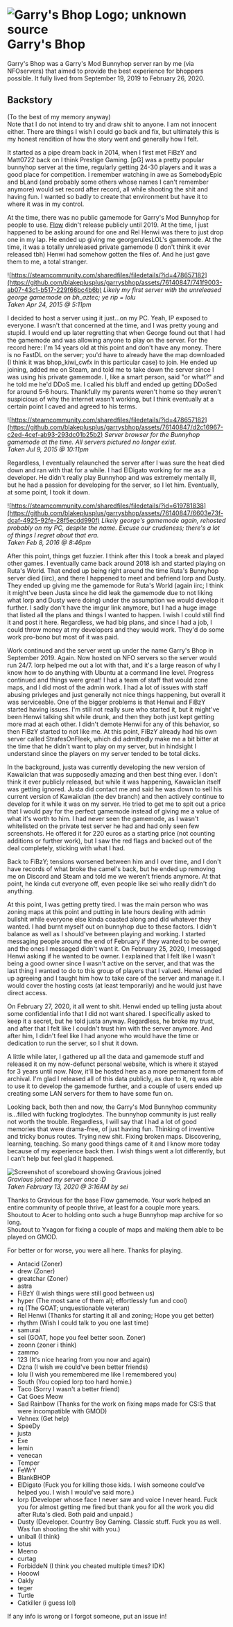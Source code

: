 # ![Garry's Bhop Logo; unknown source](https://github.com/blakeplusplus/garrysbhop/assets/76140847/1c649fa6-0f6c-4cba-8374-dbf7db080ef8) Garry's Bhop

Garry's Bhop was a Garry's Mod Bunnyhop server ran by me (via NFOservers) that aimed to provide the best experience for bhoppers possible. It fully lived from September 19, 2019 to February 26, 2020.

## Backstory
(To the best of my memory anyway) \
Note that I do not intend to try and draw shit to anyone. I am not innocent either. There are things I wish I could go back and fix, but ultimately this is my honest rendition of how the story went and generally how I felt.

It started as a pipe dream back in 2014, when I first met FiBzY and Matt0722 back on I think Prestige Gaming. \[pG\] was a pretty popular bunnyhop server at the time, regularly getting 24-30 players and it was a good place for competition. I remember watching in awe as SomebodyEpic and bLand (and probably some others whose names I can't remember anymore) would set record after record, all while shooting the shit and having fun. I wanted so badly to create that environment but have it to where it was in my control.

At the time, there was no public gamemode for Garry's Mod Bunnyhop for people to use. [Flow](https://github.com/GMSpeedruns/GM-BunnyHop) didn't release publicly until 2019. At the time, I just happened to be asking around for one and Rel Henwi was there to just drop one in my lap. He ended up giving me georgerulesLOL's gamemode. At the time, it was a totally unreleased private gamemode (I don't think it ever released tbh) Henwi had somehow gotten the files of. And he just gave them to me, a total stranger.

![https://steamcommunity.com/sharedfiles/filedetails/?id=478657182](https://github.com/blakeplusplus/garrysbhop/assets/76140847/741f9003-ab07-43c1-b517-229f66bc4b6b)
_Likely my first server with the unreleased george gamemode on bh_aztec; ye rip = lolu_ \
_Taken Apr 24, 2015 @ 5:11pm_

I decided to host a server using it just...on my PC. Yeah, IP exposed to everyone. I wasn't that concerned at the time, and I was pretty young and stupid. I would end up later regretting that when George found out that I had the gamemode and was allowing anyone to play on the server. For the record here: I'm 14 years old at this point and don't have any money. There is no FastDL on the server; you'd have to already have the map downloaded (I think it was bhop_kiwi_cwfx in this particular case) to join. He ended up joining, added me on Steam, and told me to take down the server since I was using his private gamemode. I, like a smart person, said "or what?" and he told me he'd DDoS me. I called his bluff and ended up getting DDoSed for around 5-6 hours. Thankfully my parents weren't home so they weren't suspicious of why the internet wasn't working, but I think eventually at a certain point I caved and agreed to his terms. 

![https://steamcommunity.com/sharedfiles/filedetails/?id=478657182](https://github.com/blakeplusplus/garrysbhop/assets/76140847/d2c16967-c2ed-4cef-ab93-293dc01b25b2)
_Server browser for the Bunnyhop gamemode at the time. All servers pictured no longer exist._ \
_Taken Jul 9, 2015 @ 10:11pm_

Regardless, I eventually relaunched the server after I was sure the heat died down and ran with that for a while. I had ElDigato working for me as a developer. He didn't really play Bunnyhop and was extremely mentally ill, but he had a passion for developing for the server, so I let him. Eventually, at some point, I took it down.

![https://steamcommunity.com/sharedfiles/filedetails/?id=619781838](https://github.com/blakeplusplus/garrysbhop/assets/76140847/6603e73f-dcaf-4925-92fe-28f5ecdd990f)
_Likely george's gamemode again, rehosted probably on my PC, despite the name. Excuse our crudeness; there's a lot of things I regret about that era._\
_Taken Feb 8, 2016 @ 8:46pm_

After this point, things get fuzzier. I think after this I took a break and played other games. I eventually came back around 2018 ish and started playing on Ruta's World. That ended up being right around the time Ruta's Bunnyhop server died (iirc), and there I happened to meet and befriend lorp and Dusty. They ended up giving me the gamemode for Ruta's World (again iirc; I think it might've been Justa since he did leak the gamemode due to not liking what lorp and Dusty were doing) under the assumption we would develop it further. I sadly don't have the imgur link anymore, but I had a huge image that listed all the plans and things I wanted to happen. I wish I could still find it and post it here. Regardless, we had big plans, and since I had a job, I could throw money at my developers and they would work. They'd do some work pro-bono but most of it was paid.

Work continued and the server went up under the name Garry's Bhop in September 2019. Again. Now hosted on NFO servers so the server would run 24/7. lorp helped me out a lot with that, and it's a large reason of why I know how to do anything with Ubuntu at a command line level. Progress continued and things were great! I had a team of staff that would zone maps, and I did most of the admin work. I had a lot of issues with staff abusing privleges and just generally not nice things happening, but overall it was serviceable. One of the bigger problems is that Henwi and FiBzY started having issues. I'm still not really sure who started it, but it might've been Henwi talking shit while drunk, and then they both just kept getting more mad at each other. I didn't demote Henwi for any of this behavior, so then FiBzY started to not like me. At this point, FiBzY already had his own server called StrafesOnFleek, which did admittedly make me a bit bitter at the time that he didn't want to play on my server, but in hindsight I understand since the players on my server tended to be total dicks.

In the background, justa was currently developing the new version of Kawaiiclan that was supposedly amazing and then best thing ever. I don't think it ever publicly released, but while it was happening, Kawaiiclan itself was getting ignored. Justa did contact me and said he was down to sell his current version of Kawaiiclan (the dev branch) and then actively continue to develop for it while it was on my server. He tried to get me to spit out a price that I would pay for the perfect gamemode instead of giving me a value of what it's worth to him. I had never seen the gamemode, as I wasn't whitelisted on the private test server he had and had only seen few screenshots. He offered it for 220 euros as a starting price (not counting additions or further work), but I saw the red flags and backed out of the deal completely, sticking with what I had.

Back to FiBzY; tensions worsened between him and I over time, and I don't have records of what broke the camel's back, but he ended up removing me on Discord and Steam and told me we weren't friends anymore. At that point, he kinda cut everyone off, even people like sei who really didn't do anything.

At this point, I was getting pretty tired. I was the main person who was zoning maps at this point and putting in late hours dealing with admin bullshit while everyone else kinda coasted along and did whatever they wanted. I had burnt myself out on bunnyhop due to these factors. I didn't balance as well as I should've between playing and working. I started messaging people around the end of February if they wanted to be owner, and the ones I messaged didn't want it. On February 25, 2020, I messaged Henwi asking if he wanted to be owner. I explained that I felt like I wasn't being a good owner since I wasn't active on the server, and that was the last thing I wanted to do to this group of players that I valued. Henwi ended up agreeing and I taught him how to take care of the server and manage it. I would cover the hosting costs (at least temporarily) and he would just have direct access.

On February 27, 2020, it all went to shit. Henwi ended up telling justa about some confidential info that I did not want shared. I specifically asked to keep it a secret, but he told justa anyway. Regardless, he broke my trust, and after that I felt like I couldn't trust him with the server anymore. And after him, I didn't feel like I had anyone who would have the time or dedication to run the server, so I shut it down.

A little while later, I gathered up all the data and gamemode stuff and released it on my now-defunct personal website, which is where it stayed for 3 years until now. Now, it'll be hosted here as a more permanent form of archival. I'm glad I released all of this data publicly, as due to it, rq was able to use it to develop the gamemode further, and a couple of users ended up creating some LAN servers for them to have some fun on.

Looking back, both then and now, the Garry's Mod Bunnyhop community is...filled with fucking troglodytes. The bunnyhop community is just really not worth the trouble. Regardless, I will say that I had a lot of good memories that were drama-free, of just having fun. Thinking of inventive and tricky bonus routes. Trying new shit. Fixing broken maps. Discovering, learning, teaching. So many good things came of it and I know more today because of my experience back then. I wish things went a lot differently, but I can't help but feel glad it happened.

![Screenshot of scoreboard showing Gravious joined](https://github.com/blakeplusplus/garrysbhop/assets/76140847/878941a8-e582-40af-8efd-0707f3ce6d2e) \
_Gravious joined my server once :D_\
_Taken February 13, 2020 @ 3:16AM by sei_

Thanks to Gravious for the base Flow gamemode. Your work helped an entire community of people thrive, at least for a couple more years. \
Shoutout to Acer to holding onto such a huge Bunnyhop map archive for so long. \
Shoutout to Yxagon for fixing a couple of maps and making them able to be played on GMOD.

For better or for worse, you were all here. Thanks for playing.
- Antacid (Zoner)
- drew (Zoner)
- greatchar (Zoner)
- astra
- FiBzY (I wish things were still good between us)
- hyper (The most sane of them all; effortlessly fun and cool)
- rq (The GOAT; unquestionable veteran)
- Rel Henwi (Thanks for starting it all and zoning; Hope you get better)
- rhythm (Wish I could talk to you one last time)
- samurai
- sei (GOAT, hope you feel better soon. Zoner)
- zeonn (zoner i think)
- zammo
- 123 (It's nice hearing from you now and again)
- Dzna (I wish we could've been better friends)
- lolu (I wish you remembered me like I remembered you)
- South (You copied lorp too hard homie.)
- Taco (Sorry I wasn't a better friend)
- Cat Goes Meow
- Sad Rainbow (Thanks for the work on fixing maps made for CS:S that were incompatible with GMOD)
- Vehnex (Get help)
- SpeeDy
- justa
- Exe
- lemin
- venecan
- Temper
- FeWrY
- BlankBHOP
- ElDigato (Fuck you for killing those kids. I wish someone could've helped you. I wish I would've said more.)
- lorp (Developer whose face I never saw and voice I never heard. Fuck you for almost getting me fired but thank you for all the work you did after Ruta's died. Both paid and unpaid.)
- Dusty (Developer. Country Boy Gaming. Classic stuff. Fuck you as well. Was fun shooting the shit with you.)
- uniball (I think)
- lotus
- Meeno
- curtag
- ForbiddeN (I think you cheated multiple times? IDK)
- Hooowl
- Oakly
- teger
- Turtle
- Catkiller (i guess lol)

If any info is wrong or I forgot someone, put an issue in!
